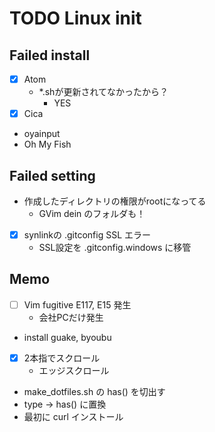 # TODO Linux init

## Failed install

- [X] Atom
  - *.shが更新されてなかったから？
    - YES
- [x] Cica
- oyainput
- Oh My Fish

## Failed setting

- 作成したディレクトリの権限がrootになってる
  - GVim dein のフォルダも！

- [x] synlinkの .gitconfig SSL エラー
  - SSL設定を .gitconfig.windows に移管

## Memo

- [ ] Vim fugitive E117, E15 発生
  - 会社PCだけ発生
- install guake, byoubu
- [x] 2本指でスクロール
  - エッジスクロール

- make_dotfiles.sh の has() を切出す
- type -> has() に置換
- 最初に curl インストール
